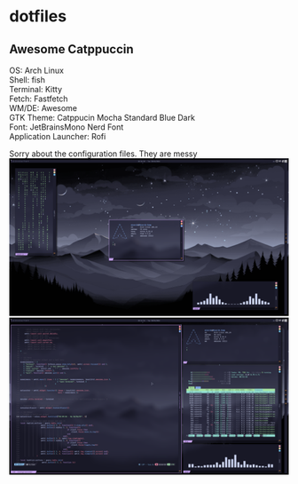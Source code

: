 # dotfiles
## Awesome Catppuccin
OS: Arch Linux  
Shell: fish  
Terminal: Kitty  
Fetch: Fastfetch  
WM/DE: Awesome  
GTK Theme: Catppucin Mocha Standard Blue Dark  
Font: JetBrainsMono Nerd Font  
Application Launcher: Rofi  
  
Sorry about the configuration files. They are messy  
![alt text](https://github.com/Minerik007/dotfiles/blob/master/Awesome%20Catppuccin/Pictures/Screenshots/2024-01-30-20%3A36%3A51.png?raw=true)
![alt text](https://github.com/Minerik007/dotfiles/blob/master/Awesome%20Catppuccin/Pictures/Screenshots/2024-01-30-20%3A44%3A24.png?raw=true)